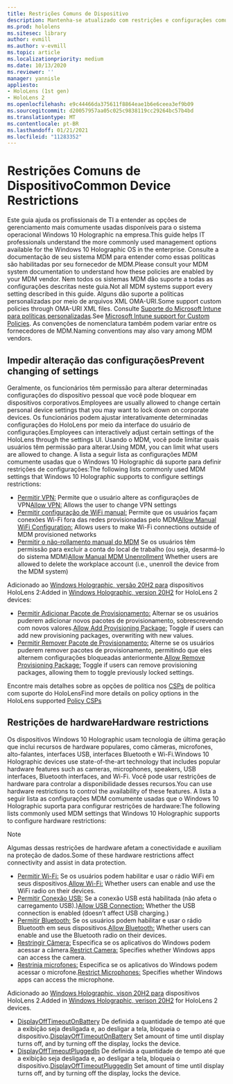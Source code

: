 ```yaml
---
title: Restrições Comuns de Dispositivo
description: Mantenha-se atualizado com restrições e configurações comuns de dispositivos para o dispositivo de realidade misturada do HoloLens.
ms.prod: hololens
ms.sitesec: library
author: evmill
ms.author: v-evmill
ms.topic: article
ms.localizationpriority: medium
ms.date: 10/13/2020
ms.reviewer: ''
manager: yannisle
appliesto:
- HoloLens (1st gen)
- HoloLens 2
ms.openlocfilehash: e9c44466da375611f8864eae1b6e6ceea3ef9b09
ms.sourcegitcommit: d20057957aa05c025c9838119cc29264bc57b4bd
ms.translationtype: MT
ms.contentlocale: pt-BR
ms.lasthandoff: 01/21/2021
ms.locfileid: "11283352"
---
```

# <span data-ttu-id="498e2-103">Restrições Comuns de Dispositivo</span><span class="sxs-lookup"><span data-stu-id="498e2-103">Common Device Restrictions</span></span> 

<span data-ttu-id="498e2-104">Este guia ajuda os profissionais de TI a entender as opções de gerenciamento mais comumente usadas disponíveis para o sistema operacional Windows 10 Holographic na empresa.</span><span class="sxs-lookup"><span data-stu-id="498e2-104">This guide helps IT professionals understand the more commonly used management options available for the Windows 10 Holographic OS in the enterprise.</span></span> <span data-ttu-id="498e2-105">Consulte a documentação de seu sistema MDM para entender como essas políticas são habilitadas por seu fornecedor de MDM.</span><span class="sxs-lookup"><span data-stu-id="498e2-105">Please consult your MDM system documentation to understand how these policies are enabled by your MDM vendor.</span></span> <span data-ttu-id="498e2-106">Nem todos os sistemas MDM dão suporte a todas as configurações descritas neste guia.</span><span class="sxs-lookup"><span data-stu-id="498e2-106">Not all MDM systems support every setting described in this guide.</span></span> <span data-ttu-id="498e2-107">Alguns dão suporte a políticas personalizadas por meio de arquivos XML OMA-URI.</span><span class="sxs-lookup"><span data-stu-id="498e2-107">Some support custom policies through OMA-URI XML files.</span></span> <span data-ttu-id="498e2-108">Consulte [Suporte do Microsoft Intune para políticas personalizadas](https://docs.microsoft.com/mem/intune/configuration/custom-settings-windows-10).</span><span class="sxs-lookup"><span data-stu-id="498e2-108">See [Microsoft Intune support for Custom Policies](https://docs.microsoft.com/mem/intune/configuration/custom-settings-windows-10).</span></span> <span data-ttu-id="498e2-109">As convenções de nomenclatura também podem variar entre os fornecedores de MDM.</span><span class="sxs-lookup"><span data-stu-id="498e2-109">Naming conventions may also vary among MDM vendors.</span></span>

## <span data-ttu-id="498e2-110">Impedir alteração das configurações</span><span class="sxs-lookup"><span data-stu-id="498e2-110">Prevent changing of settings</span></span>
<span data-ttu-id="498e2-111">Geralmente, os funcionários têm permissão para alterar determinadas configurações do dispositivo pessoal que você pode bloquear em dispositivos corporativos.</span><span class="sxs-lookup"><span data-stu-id="498e2-111">Employees are usually allowed to change certain personal device settings that you may want to lock down on corporate devices.</span></span> <span data-ttu-id="498e2-112">Os funcionários podem ajustar interativamente determinadas configurações do HoloLens por meio da interface do usuário de configurações.</span><span class="sxs-lookup"><span data-stu-id="498e2-112">Employees can interactively adjust certain settings of the HoloLens through the settings UI.</span></span> <span data-ttu-id="498e2-113">Usando o MDM, você pode limitar quais usuários têm permissão para alterar.</span><span class="sxs-lookup"><span data-stu-id="498e2-113">Using MDM, you can limit what users are allowed to change.</span></span> <span data-ttu-id="498e2-114">A lista a seguir lista as configurações MDM comumente usadas que o Windows 10 Holographic dá suporte para definir restrições de configurações:</span><span class="sxs-lookup"><span data-stu-id="498e2-114">The following lists commonly used MDM settings that Windows 10 Holographic supports to configure settings restrictions:</span></span>
-   <span data-ttu-id="498e2-115">[Permitir VPN:](https://docs.microsoft.com/windows/client-management/mdm/policy-csp-settings#settings-allowvpn) Permite que o usuário altere as configurações de VPN</span><span class="sxs-lookup"><span data-stu-id="498e2-115">[Allow VPN:](https://docs.microsoft.com/windows/client-management/mdm/policy-csp-settings#settings-allowvpn) Allows the user to change VPN settings</span></span>
-   <span data-ttu-id="498e2-116">[Permitir configuração de WiFi manual:](https://docs.microsoft.com/windows/client-management/mdm/policy-csp-wifi#wifi-allowmanualwificonfiguration) Permite que os usuários façam conexões Wi-Fi fora das redes provisionadas pelo MDM</span><span class="sxs-lookup"><span data-stu-id="498e2-116">[Allow Manual WiFi Configuration:](https://docs.microsoft.com/windows/client-management/mdm/policy-csp-wifi#wifi-allowmanualwificonfiguration) Allows users to make Wi-Fi connections outside of MDM provisioned networks</span></span>
-   <span data-ttu-id="498e2-117">[Permitir o não-rollamento manual do MDM](https://docs.microsoft.com/windows/client-management/mdm/policy-csp-experience#experience-allowmanualmdmunenrollment) Se os usuários têm permissão para excluir a conta do local de trabalho (ou seja, desarmá-lo do sistema MDM)</span><span class="sxs-lookup"><span data-stu-id="498e2-117">[Allow Manual MDM Unenrollment](https://docs.microsoft.com/windows/client-management/mdm/policy-csp-experience#experience-allowmanualmdmunenrollment) Whether users are allowed to delete the workplace account (i.e., unenroll the device from the MDM system)</span></span>

<span data-ttu-id="498e2-118">Adicionado ao [Windows Holographic, versão 20H2 para](hololens-release-notes.md#windows-holographic-version-20h2) dispositivos HoloLens 2:</span><span class="sxs-lookup"><span data-stu-id="498e2-118">Added in [Windows Holographic, version 20H2](hololens-release-notes.md#windows-holographic-version-20h2) for HoloLens 2 devices:</span></span>
- <span data-ttu-id="498e2-119">[Permitir Adicionar Pacote de Provisionamento:](https://docs.microsoft.com/windows/client-management/mdm/policy-csp-security#security-allowaddprovisioningpackage) Alternar se os usuários puderem adicionar novos pacotes de provisionamento, sobrescrevendo com novos valores.</span><span class="sxs-lookup"><span data-stu-id="498e2-119">[Allow Add Provisioning Package:](https://docs.microsoft.com/windows/client-management/mdm/policy-csp-security#security-allowaddprovisioningpackage) Toggle if users can add new provisioning packages, overwriting with new values.</span></span>
- <span data-ttu-id="498e2-120">[Permitir Remover Pacote de Provisionamento:](https://docs.microsoft.com/windows/client-management/mdm/policy-csp-security#security-allowremoveprovisioningpackage) Alterne se os usuários puderem remover pacotes de provisionamento, permitindo que eles alternem configurações bloqueadas anteriormente.</span><span class="sxs-lookup"><span data-stu-id="498e2-120">[Allow Remove Provisioning Package:](https://docs.microsoft.com/windows/client-management/mdm/policy-csp-security#security-allowremoveprovisioningpackage) Toggle if users can remove provisioning packages, allowing them to toggle previously locked settings.</span></span>

<span data-ttu-id="498e2-121">Encontre mais detalhes sobre as opções de política nos [CSPs](https://docs.microsoft.com/windows/client-management/mdm/policy-csps-supported-by-hololens2) de política com suporte do HoloLens</span><span class="sxs-lookup"><span data-stu-id="498e2-121">Find more details on policy options in the HoloLens supported [Policy CSPs](https://docs.microsoft.com/windows/client-management/mdm/policy-csps-supported-by-hololens2)</span></span>

## <span data-ttu-id="498e2-122">Restrições de hardware</span><span class="sxs-lookup"><span data-stu-id="498e2-122">Hardware restrictions</span></span>
<span data-ttu-id="498e2-123">Os dispositivos Windows 10 Holographic usam tecnologia de última geração que inclui recursos de hardware populares, como câmeras, microfones, alto-falantes, interfaces USB, interfaces Bluetooth e Wi-Fi.</span><span class="sxs-lookup"><span data-stu-id="498e2-123">Windows 10 Holographic devices use state-of-the-art technology that includes popular hardware features such as cameras, microphones, speakers, USB interfaces, Bluetooth interfaces, and Wi-Fi.</span></span> <span data-ttu-id="498e2-124">Você pode usar restrições de hardware para controlar a disponibilidade desses recursos.</span><span class="sxs-lookup"><span data-stu-id="498e2-124">You can use hardware restrictions to control the availability of these features.</span></span>
<span data-ttu-id="498e2-125">A lista a seguir lista as configurações MDM comumente usadas que o Windows 10 Holographic suporta para configurar restrições de hardware:</span><span class="sxs-lookup"><span data-stu-id="498e2-125">The following lists commonly used MDM settings that Windows 10 Holographic supports to configure hardware restrictions:</span></span>

> [!NOTE]
> <span data-ttu-id="498e2-126">Algumas dessas restrições de hardware afetam a conectividade e auxiliam na proteção de dados.</span><span class="sxs-lookup"><span data-stu-id="498e2-126">Some of these hardware restrictions affect connectivity and assist in data protection.</span></span>

-   <span data-ttu-id="498e2-127">[Permitir Wi-Fi:](https://docs.microsoft.com/windows/client-management/mdm/policy-csp-wifi#wifi-allowwifi) Se os usuários podem habilitar e usar o rádio WiFi em seus dispositivos.</span><span class="sxs-lookup"><span data-stu-id="498e2-127">[Allow Wi-Fi:](https://docs.microsoft.com/windows/client-management/mdm/policy-csp-wifi#wifi-allowwifi) Whether users can enable and use the WiFi radio on their devices.</span></span>
-   <span data-ttu-id="498e2-128">[Permitir Conexão USB:](https://docs.microsoft.com/windows/client-management/mdm/policy-csp-connectivity#connectivity-allowusbconnection) Se a conexão USB está habilitada (não afeta o carregamento USB).)</span><span class="sxs-lookup"><span data-stu-id="498e2-128">[Allow USB Connection:](https://docs.microsoft.com/windows/client-management/mdm/policy-csp-connectivity#connectivity-allowusbconnection) Whether the USB connection is enabled (doesn’t affect USB charging.)</span></span>
-   <span data-ttu-id="498e2-129">[Permitir Bluetooth:](https://docs.microsoft.com/windows/client-management/mdm/policy-csp-connectivity#connectivity-allowbluetooth) Se os usuários podem habilitar e usar o rádio Bluetooth em seus dispositivos.</span><span class="sxs-lookup"><span data-stu-id="498e2-129">[Allow Bluetooth:](https://docs.microsoft.com/windows/client-management/mdm/policy-csp-connectivity#connectivity-allowbluetooth) Whether users can enable and use the Bluetooth radio on their devices.</span></span>
-   <span data-ttu-id="498e2-130">[Restringir Câmera:](https://docs.microsoft.com/windows/client-management/mdm/policy-csp-privacy#privacy-letappsaccesscamera) Especifica se os aplicativos do Windows podem acessar a câmera.</span><span class="sxs-lookup"><span data-stu-id="498e2-130">[Restrict Camera:](https://docs.microsoft.com/windows/client-management/mdm/policy-csp-privacy#privacy-letappsaccesscamera) Specifies whether Windows apps can access the camera.</span></span>
-   <span data-ttu-id="498e2-131">[Restrinja microfones:](https://docs.microsoft.com/windows/client-management/mdm/policy-csp-privacy#privacy-letappsaccessmicrophone) Especifica se os aplicativos do Windows podem acessar o microfone.</span><span class="sxs-lookup"><span data-stu-id="498e2-131">[Restrict Microphones:](https://docs.microsoft.com/windows/client-management/mdm/policy-csp-privacy#privacy-letappsaccessmicrophone) Specifies whether Windows apps can access the microphone.</span></span>

<span data-ttu-id="498e2-132">Adicionado ao [Windows Holographic, vison 20H2 para](hololens-release-notes.md#windows-holographic-version-20h2) dispositivos HoloLens 2.</span><span class="sxs-lookup"><span data-stu-id="498e2-132">Added in [Windows Holographic, verison 20H2](hololens-release-notes.md#windows-holographic-version-20h2) for HoloLens 2 devices.</span></span> 
- <span data-ttu-id="498e2-133">[DisplayOffTimeoutOnBattery](https://docs.microsoft.com/windows/client-management/mdm/policy-csp-power#power-displayofftimeoutonbattery) De definida a quantidade de tempo até que a exibição seja desligada e, ao desligar a tela, bloqueia o dispositivo.</span><span class="sxs-lookup"><span data-stu-id="498e2-133">[DisplayOffTimeoutOnBattery](https://docs.microsoft.com/windows/client-management/mdm/policy-csp-power#power-displayofftimeoutonbattery) Set amount of time until display turns off, and by turning off the display, locks the device.</span></span> 
- <span data-ttu-id="498e2-134">[DisplayOffTimeoutPluggedIn](https://docs.microsoft.com/windows/client-management/mdm/policy-csp-power#power-displayofftimeoutpluggedin) De definida a quantidade de tempo até que a exibição seja desligada e, ao desligar a tela, bloqueia o dispositivo.</span><span class="sxs-lookup"><span data-stu-id="498e2-134">[DisplayOffTimeoutPluggedIn](https://docs.microsoft.com/windows/client-management/mdm/policy-csp-power#power-displayofftimeoutpluggedin) Set amount of time until display turns off, and by turning off the display, locks the device.</span></span> 
